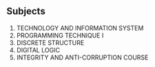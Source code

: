 ## Subjects

1. TECHNOLOGY AND INFORMATION SYSTEM
2. PROGRAMMING TECHNIQUE I
3. DISCRETE STRUCTURE
4. DIGITAL LOGIC
5. INTEGRITY AND ANTI-CORRUPTION COURSE
